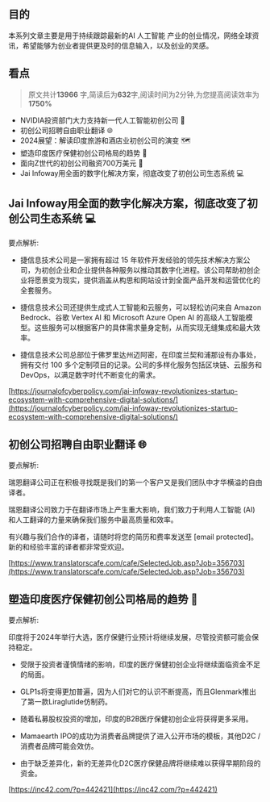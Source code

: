 

## 目的
本系列文章主要是用于持续跟踪最新的AI 人工智能 产业的创业情况，网络全球资讯，希望能够为创业者提供更及时的信息输入，以及创业的灵感。
## 看点
> 原文共计**13966** 字,简读后为**632**字,阅读时间为2分钟,为您提高阅读效率为**1750%**



- NVIDIA投资部门大力支持新一代人工智能初创公司 🚀
- 初创公司招聘自由职业翻译 🌐
- 2024展望：解读印度旅游和酒店业初创公司的演变 🗺️
- 塑造印度医疗保健初创公司格局的趋势 🏥
- 面向Z世代的初创公司融资700万美元 💪
- Jai Infoway用全面的数字化解决方案，彻底改变了初创公司生态系统 💻



## Jai Infoway用全面的数字化解决方案，彻底改变了初创公司生态系统 💻 

  要点解析:

- 捷信息技术公司是一家拥有超过 15 年软件开发经验的领先技术解决方案公司，为初创企业和企业提供各种服务以推动其数字化进程。该公司帮助初创企业将愿景变为现实，提供涵盖从构思和网站设计到全面产品开发和运营优化的全套服务。

- 捷信息技术公司还提供生成式人工智能和云服务，可以轻松访问来自 Amazon Bedrock、谷歌 Vertex AI 和 Microsoft Azure Open AI 的高级人工智能模型。这些服务可以根据客户的具体需求量身定制，从而实现无缝集成和最大效率。

- 捷信息技术公司总部位于佛罗里达州迈阿密，在印度兰契和浦那设有办事处，拥有交付 100 多个定制项目的记录。公司的多样化服务包括区块链、云服务和 DevOps，以满足数字时代不断变化的需求。

 [https://journalofcyberpolicy.com/jai-infoway-revolutionizes-startup-ecosystem-with-comprehensive-digital-solutions/](https://journalofcyberpolicy.com/jai-infoway-revolutionizes-startup-ecosystem-with-comprehensive-digital-solutions/)

## 初创公司招聘自由职业翻译 🌐 

  要点解析:

瑞恩翻译公司正在积极寻找既是我们的第一个客户又是我们团队中才华横溢的自由译者。

瑞恩翻译公司致力于在翻译市场上产生重大影响，我们致力于利用人工智能 (AI) 和人工翻译的力量来确保我们服务中最高质量和效率。

有兴趣与我们合作的译者，请随时将您的简历和费率发送至 [email protected]。新的和经验丰富的译者都非常受欢迎。

 [https://www.translatorscafe.com/cafe/SelectedJob.asp?Job=356703](https://www.translatorscafe.com/cafe/SelectedJob.asp?Job=356703)

## 塑造印度医疗保健初创公司格局的趋势 🏥 

  要点解析:

印度将于2024年举行大选，医疗保健行业预计将继续发展，尽管投资额可能会保持稳定。

- 受限于投资者谨慎情绪的影响，印度的医疗保健初创企业将继续面临资金不足的局面。

- GLP1s将变得更加普遍，因为人们对它的认识不断提高，而且Glenmark推出了第一款Liraglutide仿制药。

- 随着私募股权投资的增加，印度的B2B医疗保健初创企业将获得更多采用。

- Mamaearth IPO的成功为消费者品牌提供了进入公开市场的模板，其他D2C /消费者品牌可能会效仿。

- 由于缺乏差异化，新的无差异化D2C医疗保健品牌将继续难以获得早期阶段的资金。

 [https://inc42.com/?p=442421](https://inc42.com/?p=442421)

